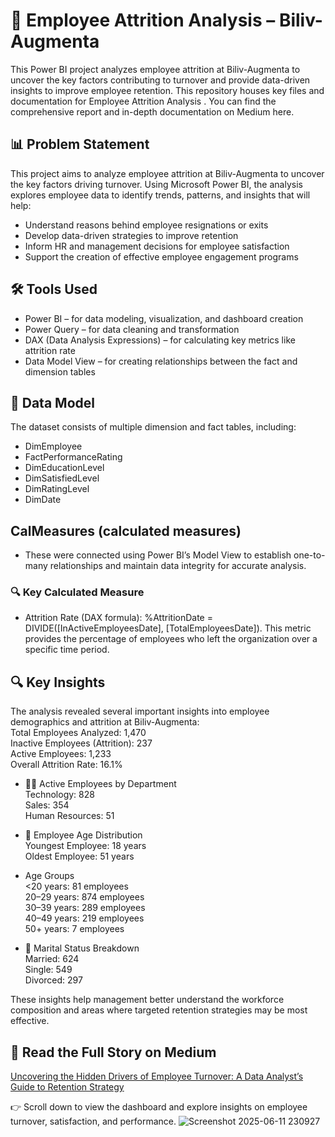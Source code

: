 # 🧠 Employee Attrition Analysis – Biliv-Augmenta
This Power BI project analyzes employee attrition at Biliv-Augmenta to uncover the key factors contributing to turnover and provide data-driven insights to improve employee retention. This repository houses key files and documentation for Employee Attrition Analysis . You can find the comprehensive report and in-depth documentation on Medium here.

##  📊 Problem Statement
This project aims to analyze employee attrition at Biliv-Augmenta to uncover the key factors driving turnover. Using Microsoft Power BI, the analysis explores employee data to identify trends, patterns, and insights that will help:
- Understand reasons behind employee resignations or exits
- Develop data-driven strategies to improve retention
- Inform HR and management decisions for employee satisfaction
- Support the creation of effective employee engagement programs

## 🛠️ Tools Used
- Power BI – for data modeling, visualization, and dashboard creation
- Power Query – for data cleaning and transformation
- DAX (Data Analysis Expressions) – for calculating key metrics like attrition rate
- Data Model View – for creating relationships between the fact and dimension tables

## 📁 Data Model
The dataset consists of multiple dimension and fact tables, including:
- DimEmployee
- FactPerformanceRating
- DimEducationLevel
- DimSatisfiedLevel
- DimRatingLevel
- DimDate

## CalMeasures (calculated measures)
- These were connected using Power BI’s Model View to establish one-to-many relationships and maintain data integrity for accurate analysis.
### 🔍 Key Calculated Measure
- Attrition Rate (DAX formula):
%AttritionDate = DIVIDE([InActiveEmployeesDate], [TotalEmployeesDate]).
This metric provides the percentage of employees who left the organization over a specific time period.

## 🔍 Key Insights
The analysis revealed several important insights into employee demographics and attrition at Biliv-Augmenta:<br>
Total Employees Analyzed: 1,470<br>
Inactive Employees (Attrition): 237<br>
Active Employees: 1,233<br>
Overall Attrition Rate: 16.1%

- 👨‍💼 Active Employees by Department<br>
Technology: 828<br>
Sales: 354<br>
Human Resources: 51

- 👥 Employee Age Distribution<br>
Youngest Employee: 18 years<br>
Oldest Employee: 51 years

- Age Groups<br>
<20 years: 81 employees<br>
20–29 years: 874 employees<br>
30–39 years: 289 employees<br>
40–49 years: 219 employees<br>
50+ years: 7 employees

- 💍 Marital Status Breakdown<br>
Married: 624<br>
Single: 549<br>
Divorced: 297<br>

These insights help management better understand the workforce composition and areas where targeted retention strategies may be most effective.

## 📖 Read the Full Story on Medium  
[Uncovering the Hidden Drivers of Employee Turnover: A Data Analyst’s Guide to Retention Strategy](https://medium.com/@elvisfrimpong.da/uncovering-the-hidden-drivers-of-employee-turnover-a-data-analysts-guide-to-retention-strategy-9929d1dcd931)


👉 Scroll down to view the dashboard and explore insights on employee turnover, satisfaction, and performance.
![Screenshot 2025-06-11 230927](https://github.com/user-attachments/assets/7125c6b1-0a2f-4cb0-ab83-5622d4509be6)
